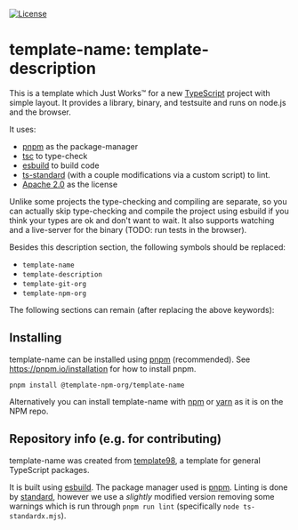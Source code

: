 [![License](https://img.shields.io/badge/License-Apache_2.0-blue.svg)](https://opensource.org/licenses/Apache-2.0)

# template-name: template-description

This is a template which Just Works™ for a new [TypeScript](https://typescriptlang.org/) project with simple layout. It provides a library, binary, and testsuite and runs on node.js and the browser.

It uses:

- [pnpm](https://pnpm.io) as the package-manager
- [tsc](https://typescriptlang.org/) to type-check
- [esbuild](https://esbuild.github.io/) to build code
- [ts-standard](https://standardjs.com/) (with a couple modifications via a custom script) to lint.
- [Apache 2.0](https://www.apache.org/licenses/LICENSE-2.0) as the license

Unlike some projects the type-checking and compiling are separate, so you can actually skip type-checking and compile the project using esbuild if you think your types are ok and don't want to wait. It also supports watching and a live-server for the binary (TODO: run tests in the browser).

Besides this description section, the following symbols should be replaced:

- `template-name`
- `template-description`
- `template-git-org`
- `template-npm-org`

The following sections can remain (after replacing the above keywords):

## Installing

template-name can be installed using [pnpm](https://pnpm.io/) (recommended). See https://pnpm.io/installation for how to install pnpm.

```shell
pnpm install @template-npm-org/template-name
```

Alternatively you can install template-name with [npm](https://www.npmjs.com/) or [yarn](https://yarnpkg.com/) as it is on the NPM repo.

## Repository info (e.g. for contributing)

template-name was created from [template98](https://github.com/Jakobeha/template98.git), a template for general TypeScript packages.

It is built using [esbuild](https://esbuild.org/). The package manager used is [pnpm](https://pnpm.io/). Linting is done by [standard](https://standardjs.com/), however we use a *slightly* modified version removing some warnings which is run through `pnpm run lint` (specifically `node ts-standardx.mjs`).
